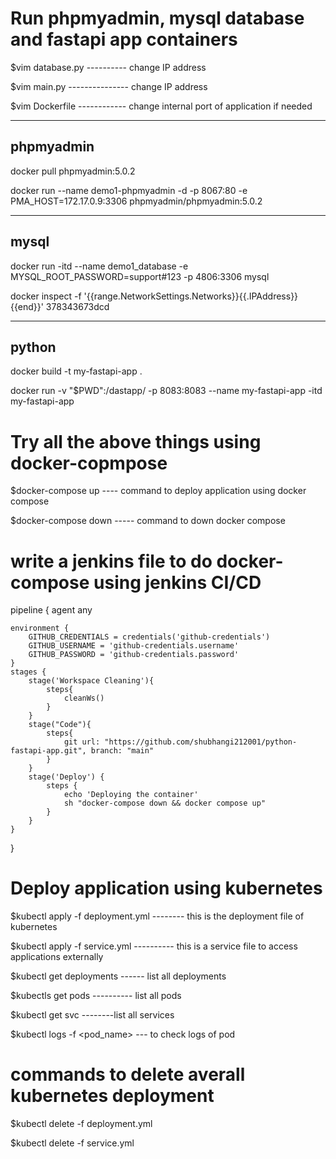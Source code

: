 # Run phpmyadmin, mysql database and fastapi app containers

$vim database.py  ---------- change IP address 

$vim main.py  --------------- change IP address

$vim Dockerfile  ------------ change internal port of application if needed

-------------------------------
phpmyadmin
-------------------------------
docker pull phpmyadmin:5.0.2

docker run --name demo1-phpmyadmin -d -p 8067:80 -e PMA_HOST=172.17.0.9:3306 phpmyadmin/phpmyadmin:5.0.2

-------------------------------
mysql
-------------------------------
 
docker run -itd --name demo1_database -e MYSQL_ROOT_PASSWORD=support#123 -p 4806:3306 mysql

docker inspect -f '{{range.NetworkSettings.Networks}}{{.IPAddress}}{{end}}' 378343673dcd
 
-------------------------------
python 
-------------------------------
docker build -t my-fastapi-app .

docker run -v "$PWD":/dastapp/ -p 8083:8083  --name my-fastapi-app -itd my-fastapi-app
 

# Try all the above things using docker-copmpose 

$docker-compose up  ---- command to deploy application using docker compose

$docker-compose down  ----- command to down docker compose 

# write a jenkins file to do docker-compose using jenkins CI/CD

pipeline {
    agent any

    environment {
        GITHUB_CREDENTIALS = credentials('github-credentials')
        GITHUB_USERNAME = 'github-credentials.username'
        GITHUB_PASSWORD = 'github-credentials.password'
    }
    stages {
        stage('Workspace Cleaning'){
            steps{
                cleanWs()
            }
        }
        stage("Code"){
            steps{
                git url: "https://github.com/shubhangi212001/python-fastapi-app.git", branch: "main"
            }
        }
        stage('Deploy') {
            steps {
                echo 'Deploying the container'
                sh "docker-compose down && docker compose up"
            }
        }
    }
}


# Deploy application using kubernetes

$kubectl apply -f deployment.yml   -------- this is the deployment file of kubernetes

$kubectl apply -f service.yml   ---------- this is a service file to access applications externally

$kubectl get deployments   ------ list all deployments

$kubectls get pods  ---------- list all pods

$kubectl get svc   --------list all services

$kubectl logs -f <pod_name>  --- to check logs of pod

# commands to delete averall kubernetes deployment

$kubectl delete -f deployment.yml

$kubectl delete -f service.yml

 
 












 

